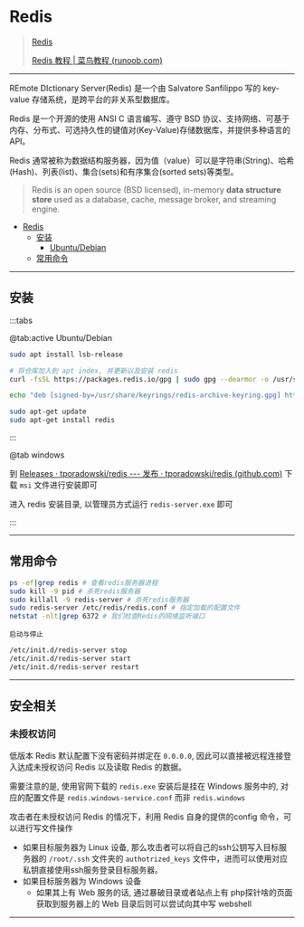 # Redis

> [Redis](https://redis.io/)
>
> [Redis 教程 | 菜鸟教程 (runoob.com)](https://www.runoob.com/redis/redis-tutorial.html)

---

REmote DIctionary Server(Redis) 是一个由 Salvatore Sanfilippo 写的 key-value 存储系统，是跨平台的非关系型数据库。

Redis 是一个开源的使用 ANSI C 语言编写、遵守 BSD 协议、支持网络、可基于内存、分布式、可选持久性的键值对(Key-Value)存储数据库，并提供多种语言的 API。

Redis 通常被称为数据结构服务器，因为值（value）可以是字符串(String)、哈希(Hash)、列表(list)、集合(sets)和有序集合(sorted sets)等类型。

> Redis is an open source (BSD licensed), in-memory **data structure store** used as a database, cache, message broker, and streaming engine. 

- [Redis](#redis)
  - [安装](#安装)
    - [Ubuntu/Debian](#ubuntudebian)
  - [常用命令](#常用命令)


---

## 安装

:::tabs

@tab:active Ubuntu/Debian

```bash
sudo apt install lsb-release

# 将仓库加入到 apt index, 并更新以及安装 redis
curl -fsSL https://packages.redis.io/gpg | sudo gpg --dearmor -o /usr/share/keyrings/redis-archive-keyring.gpg

echo "deb [signed-by=/usr/share/keyrings/redis-archive-keyring.gpg] https://packages.redis.io/deb $(lsb_release -cs) main" | sudo tee /etc/apt/sources.list.d/redis.list

sudo apt-get update
sudo apt-get install redis
```

:::

@tab windows

到 [Releases · tporadowski/redis --- 发布 · tporadowski/redis (github.com)](https://github.com/tporadowski/redis/releases) 下载 `msi` 文件进行安装即可

进入 redis 安装目录, 以管理员方式运行 `redis-server.exe` 即可

:::



---

## 常用命令

```bash
ps -ef|grep redis # 查看redis服务器进程
sudo kill -9 pid # 杀死redis服务器
sudo killall -9 redis-server # 杀死redis服务器
sudo redis-server /etc/redis/redis.conf # 指定加载的配置文件
netstat -nlt|grep 6372 # 我们检查Redis的网络监听端口
```

`启动与停止`

```bash
/etc/init.d/redis-server stop
/etc/init.d/redis-server start
/etc/init.d/redis-server restart
```

---

## 安全相关

### 未授权访问

低版本 Redis 默认配置下没有密码并绑定在 `0.0.0.0`, 因此可以直接被远程连接登入达成未授权访问 Redis 以及读取 Redis 的数据。

需要注意的是, 使用官网下载的 `redis.exe` 安装后是挂在 Windows 服务中的, 对应的配置文件是 `redis.windows-service.conf` 而非 `redis.windows`

攻击者在未授权访问 Redis 的情况下，利用 Redis 自身的提供的config 命令，可以进行写文件操作

- 如果目标服务器为 Linux 设备, 那么攻击者可以将自己的ssh公钥写入目标服务器的 `/root/.ssh` 文件夹的 `authotrized_keys` 文件中，进而可以使用对应私钥直接使用ssh服务登录目标服务器。
- 如果目标服务器为 Windows 设备
  - 如果其上有 Web 服务的话, 通过暴破目录或者站点上有 php探针啥的页面获取到服务器上的 Web 目录后则可以尝试向其中写 webshell

---



